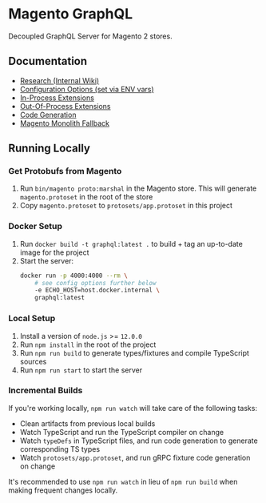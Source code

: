 # Magento GraphQL

Decoupled GraphQL Server for Magento 2 stores.

## Documentation

-   [Research (Internal Wiki)](https://wiki.corp.adobe.com/display/EntComm/GraphQL)
-   [Configuration Options (set via ENV vars)](src/env/variables.json)
-   [In-Process Extensions](src/packages/README.md)
-   [Out-Of-Process Extensions](docs/OUT-OF-PROCESS-EXTENSIBILITY.md)
-   [Code Generation](docs/CODEGEN.md)
-   [Magento Monolith Fallback](docs/FALLBACK.md)

## Running Locally

### Get Protobufs from Magento

1. Run `bin/magento proto:marshal` in the Magento store. This will generate `magento.protoset` in the root of the store
2. Copy `magento.protoset` to `protosets/app.protoset` in this project

### Docker Setup

1. Run `docker build -t graphql:latest .` to build + tag an up-to-date image for the project
2. Start the server:
    ```sh
    docker run -p 4000:4000 --rm \
        # see config options further below
        -e ECHO_HOST=host.docker.internal \
        graphql:latest
    ```

### Local Setup

1. Install a version of `node.js` >= `12.0.0`
2. Run `npm install` in the root of the project
3. Run `npm run build` to generate types/fixtures and compile TypeScript sources
4. Run `npm run start` to start the server

### Incremental Builds

If you're working locally, `npm run watch` will take care of the following tasks:

-   Clean artifacts from previous local builds
-   Watch TypeScript and run the TypeScript compiler on change
-   Watch `typeDefs` in TypeScript files, and run code generation to generate corresponding TS types
-   Watch `protosets/app.protoset`, and run gRPC fixture code generation on change

It's recommended to use `npm run watch` in lieu of `npm run build` when making frequent changes locally.
